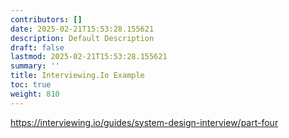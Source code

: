 ```yaml
---
contributors: []
date: 2025-02-21T15:53:28.155621
description: Default Description
draft: false
lastmod: 2025-02-21T15:53:28.155621
summary: ''
title: Interviewing.Io Example
toc: true
weight: 810
---
```


https://interviewing.io/guides/system-design-interview/part-four
